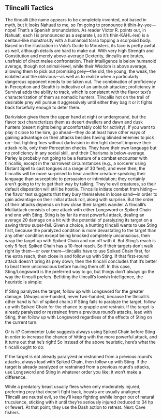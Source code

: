 ## Tlincalli Tactics

The tlincalli (the name appears to be completely invented, not based in myth, but it looks Nahuatl to me, so I’m going to pronounce it tlhin-ky-yee—nope! That’s a Spanish pronunciation. As reader Victor R. points out, in Nahuatl, each l is pronounced as a separate l, so it’s tlhin-KAHL-lee) is a centaur-like monstrosity with a humanoid torso topping a scorpioid body. Based on the illustration in Volo’s Guide to Monsters, its face is pretty awful as well, although details are hard to make out.
With very high Strength and Constitution and merely above-average Dexterity, tlincallis are brutes, unafraid of direct melee confrontation. Their Intelligence is below humanoid average, though not animal-level, while their Wisdom is above average, allowing them to pick out promising prey—the old, the young, the weak, the isolated and the oblivious—as well as to realize when a particularly dangerous opponent needs to be taken out.
The combination of proficiency in Perception and Stealth is indicative of an ambush attacker; proficiency in Survival adds the ability to track, which is consistent with the flavor text’s characterization of them as nomadic hunters. Tlincallis hot on the trail of desirable prey will pursue it aggressively until either they bag it or it fights back forcefully enough to deter them.

Darkvision gives them the upper hand at night or underground, but the flavor text characterizes them as desert dwellers and dawn and dusk hunters (desert nights being uncomfortably cold for activity). If you want to play it close to the lore, go ahead—they do at least have other ways of gaining advantage on their attacks besides having blinded enemies to pick on—but fighting foes without darkvision in dim light doesn’t improve their attack rolls, only their Perception checks.
They have their own language but no proficiency in any social skill, and their Charisma is below-average. Parley is probably not going to be a feature of a combat encounter with tlincallis, except in the narrowest circumstances (e.g., a sorcerer using Distant Spell to cast tongues at a range of 30 feet), and even then, the tlincallis will be more surprised to hear another creature speaking their language than susceptible to persuasion or intimidation; they certainly aren’t going to try to get their way by talking. They’re evil creatures, so their default disposition will still be hostile.
Tlincallis initiate combat from hiding—the flavor text suggests that they bury themselves in loose sand—in order to gain advantage on their initial attack roll, along with surprise. But the order of their attacks depends on how close their targets wander.
A tlincalli’s Multiattack consists of one attack with either Longsword or Spiked Chain and one with Sting. Sting is by far its most powerful attack, dealing an average 20 damage on a hit with the potential of paralyzing its target on a saving throw super-fail. Given a choice, a hunting tlincalli wants to use Sting first, because the paralyzed condition is more devastating to the target than any other condition except being knocked completely unconscious, then wrap the target up with Spiked Chain and run off with it. But Sting’s reach is only 5 feet; Spiked Chain has a 10-foot reach. So if their targets don’t walk right by them—or over them—tlincallis have to use Spiked Chain first, for the extra reach, then close in and follow up with Sting.
If that first-round attack doesn’t bring its prey down, then the tlincalli concludes that it’s better to beat them unconscious before hauling them off. In this case, Sting/Longsword is the preferred way to go, but things don’t always go the way the tlincalli prefers. Befitting the tlincalli’s lowish Intelligence, the heuristic is simple:

If Sting paralyzes the target, follow up with Longsword for the greater damage. (Always one-handed, never two-handed, because the tlincalli’s other hand is full of spiked chain.)
If Sting fails to paralyze the target, follow up with Spiked Chain for the chance to grapple and restrain.
If the target is already paralyzed or restrained from a previous round’s attacks, lead with Sting, then follow up with Longsword regardless of the effects of Sting on the current turn.

Or is it? Commenter Luke suggests always using Spiked Chain before Sting in order to increase the chance of hitting with the more powerful attack, and it turns out that he’s right! So instead of the above heuristic, here’s what the tlincalli ought to do:

If the target is not already paralyzed or restrained from a previous round’s attacks, always lead with Spiked Chain, then follow up with Sting.
If the target is already paralyzed or restrained from a previous round’s attacks, use Longsword and Sting in whatever order you like; it won’t make a difference.

While a predatory beast usually flees when only moderately injured, preferring prey that doesn’t fight back, beasts are usually unaligned. Tlincalli are neutral evil, so they’ll keep fighting awhile longer out of natural truculence, sticking with it until they’re seriously injured (reduced to 34 hp or fewer). At that point, they use the Dash action to retreat.
Next: Cave fishers.
